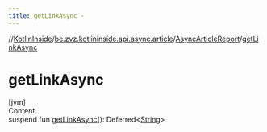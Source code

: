 ```yaml
---
title: getLinkAsync -
---
```

//[KotlinInside](../../index.md)/[be.zvz.kotlininside.api.async.article](../index.md)/[AsyncArticleReport](index.md)/[getLinkAsync](get-link-async.md)



# getLinkAsync  
[jvm]  
Content  
suspend fun [getLinkAsync](get-link-async.md)(): Deferred<[String](https://kotlinlang.org/api/latest/jvm/stdlib/kotlin/-string/index.html)>  



